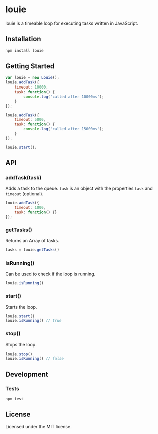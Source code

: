 # louie

louie is a timeable loop for executing tasks written in JavaScript.

## Installation

```bash
npm install louie
```

## Getting Started
```JavaScript
var louie = new Louie();
louie.addTask({
    timeout: 10000,
    task: function() {
        console.log('called after 10000ms');
    }
});

louie.addTask({
    timeout: 5000,
    task: function() {
        console.log('called after 15000ms');
    }
});

louie.start();
```

## API

### addTask(task)
Adds a task to the queue. ```task``` is an object with the properties ```task``` and ```timeout``` (optional).
```JavaScript
louie.addTask({
    timeout: 1000,
    task: function() {}
});
```

### getTasks()
Returns an Array of tasks.
```JavaScript
tasks = louie.getTasks()
```

### isRunning()
Can be used to check if the loop is running.
```JavaScript
louie.isRunning()
```

### start()
Starts the loop.
```JavaScript
louie.start()
louie.isRunning() // true
```

### stop()
Stops the loop.
```JavaScript
louie.stop()
louie.isRunning() // false
```

## Development

### Tests
```bash
npm test
```

## License
Licensed under the MIT license.
